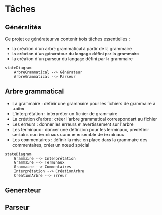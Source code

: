 # Tâches

## Généralités

Ce projet de générateur va contenir trois tâches essentielles :

* la création d'un arbre grammatical à partir de la grammaire
* la création d'un générateur du langage défini par la grammaire
* la création d'un parseur du langage défini par la grammaire

```mermaid
stateDiagram
    ArbreGrammatical --> Générateur
    ArbreGrammatical --> Parseur
```

## Arbre grammatical

* La grammaire : définir une grammaire pour les fichiers de grammaire à traiter
* L'interprétation : interpréter un fichier de grammaire
* La création d'arbre : créer l'arbre grammatical correspondant au fichier
* Les erreurs : donner les erreurs et avertissement sur l'arbre
* Les terminaux : donner une définition pour les terminaux, prédéfinir certains non terminaux comme ensemble de terminaux
* Les commentaires : définir la mise en place dans la grammaire des commentaires, créer un nœud spécial 

```mermaid
stateDiagram
    Grammaire --> Interprétation
    Grammaire --> Terminaux
    Grammaire --> Commentaires
    Interprétation --> CréationArbre
    CréationArbre --> Erreur
```



## Générateur

## Parseur

